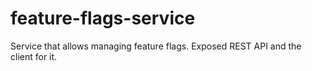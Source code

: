 # feature-flags-service
Service that allows managing feature flags. Exposed REST API and the client for it.
